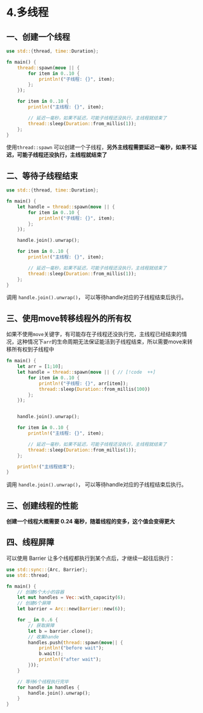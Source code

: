 # 4.多线程

## 一、创建一个线程

```rust
use std::{thread, time::Duration};

fn main() {
    thread::spawn(move || {
        for item in 0..10 {
            println!("子线程: {}", item);
        };
    });

    for item in 0..10 {
        println!("主线程: {}", item);

        // 延迟一毫秒，如果不延迟，可能子线程还没执行，主线程就结束了
        thread::sleep(Duration::from_millis(1));
    };
}

```
使用`thread::spawn` 可以创建一个子线程，**另外主线程需要延迟一毫秒，如果不延迟，可能子线程还没执行，主线程就结束了**


## 二、等待子线程结束
```rust
use std::{thread, time::Duration};

fn main() {
    let handle = thread::spawn(move || {
        for item in 0..10 {
            println!("子线程: {}", item);
        };
    });

    handle.join().unwrap();

    for item in 0..10 {
        println!("主线程: {}", item);

        // 延迟一毫秒，如果不延迟，可能子线程还没执行，主线程就结束了
        thread::sleep(Duration::from_millis(1));
    };
}
```

调用 `handle.join().unwrap()`， 可以等待handle对应的子线程结束后执行。

## 三、使用move转移线程外的所有权
如果不使用`move`关键字，有可能存在子线程还没执行完，主线程已经结束的情况，这种情况下`arr`的生命周期无法保证能活到子线程结束，所以需要move来转移所有权到子线程中
```rust
fn main() {
    let arr = [1;10];
    let handle = thread::spawn(move || { // [!code  ++]
        for item in 0..10 {
            println!("子线程: {}", arr[item]);
            thread::sleep(Duration::from_millis(100))
        };
    });


    handle.join().unwrap();

    for item in 0..10 {
        println!("主线程: {}", item);

        // 延迟一毫秒，如果不延迟，可能子线程还没执行，主线程就结束了
        thread::sleep(Duration::from_millis(1));
    };

    println!("主线程结束");
}
```

调用 `handle.join().unwrap()`， 可以等待handle对应的子线程结束后执行。

## 三、创建线程的性能

**创建一个线程大概需要 0.24 毫秒，随着线程的变多，这个值会变得更大**


## 四、线程屏障

可以使用 Barrier 让多个线程都执行到某个点后，才继续一起往后执行：

```rust
use std::sync::{Arc, Barrier};
use std::thread;

fn main() {
    // 创建6个大小的容器
    let mut handles = Vec::with_capacity(6);
    // 创建6个屏障
    let barrier = Arc::new(Barrier::new(6));

    for _ in 0..6 {
        // 获取屏障
        let b = barrier.clone();
        // 收集hande
        handles.push(thread::spawn(move|| {
            println!("before wait");
            b.wait();
            println!("after wait");
        }));
    }

    // 等待6个线程执行完毕
    for handle in handles {
        handle.join().unwrap();
    }
}
```

